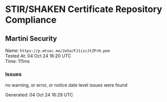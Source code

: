 # STIR/SHAKEN Certificate Repository Compliance

## Martini Security

Name: `https://p.mtsec.me/2e5a/FJ1izcJtZPrH.pem`\
Tested At: 04 Oct 24 16:20 UTC\
Time: 111ms

### Issues

no warning, or error, or notice date level issues were found

Generated: 04 Oct 24 16:29 UTC